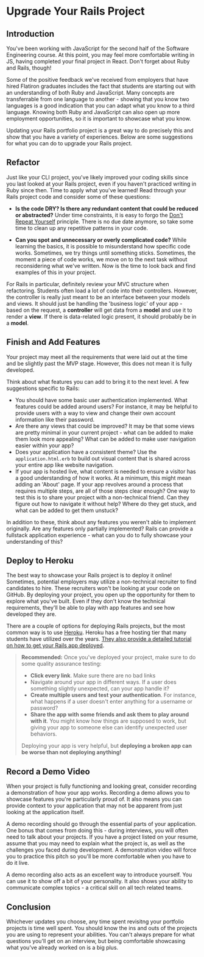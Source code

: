 # Upgrade Your Rails Project

## Introduction

You've been working with JavaScript for the second half of the Software
Engineering course. At this point, you may feel more comfortable writing in JS,
having completed your final project in React. Don't forget about Ruby and Rails,
though!

Some of the positive feedback we've received from employers that have hired
Flatiron graduates includes the fact that students are starting out with an
understanding of both Ruby and JavaScript. Many concepts are transferrable from
one language to another - showing that you know two languages is a good
indication that you can adapt what you know to a third language.
Knowing both Ruby and JavaScript can also open up more employment opportunities,
so it is important to showcase what you know.

Updating your Rails portfolio project is a great way to do precisely this and show
that you have a variety of experiences. Below are some suggestions for
what you can do to upgrade your Rails project.

## Refactor

Just like your CLI project, you've likely improved your coding skills since you
last looked at your Rails project, even if you haven't practiced writing in Ruby
since then. Time to apply what you've learned! Read through your Rails project code
and consider some of these questions:

- **Is the code DRY? Is there any redundant content that could be reduced or
  abstracted?** Under time constraints, it is easy to forgo the [Don't Repeat
  Yourself][dry] principle. There is no due date anymore, so take some time to
  clean up any repetitive patterns in your code.

- **Can you spot and unnecessary or overly complicated code?** While learning the
  basics, it is possible to misunderstand how specific code works. Sometimes, we
  try things until something sticks. Sometimes, the moment a piece of code
  works, we move on to the next task without reconsidering what we've written.
  Now is the time to look back and find examples of this in your project.

[dry]: https://en.wikipedia.org/wiki/Don%27t_repeat_yourself

For Rails in particular, definitely review your MVC structure when refactoring.
Students often load a lot of code into their controllers. However, the
controller is really just meant to be an interface between your models and
views. It should just be handling the 'business logic' of your app - based on
the request, a **controller** will get data from a **model** and use it to
render a **view**. If there is data-related logic present, it should probably be
in a **model**.

## Finish and Add Features

Your project may meet all the requirements that were laid out at the time and be
slightly past the MVP stage. However, this does not mean it is fully developed.

Think about what features you can add to bring it to the next level. A few
suggestions specific to Rails:

- You should have some basic user authentication implemented. What features
  could be added around users? For instance, it may be helpful to provide users
  with a way to view and change their own account information like their password.
- Are there any views that could be improved? It may be that some views are
  pretty minimal in your current project - what can be added to make them look
  more appealing? What can be added to make user navigation easier within your app?
- Does your application have a consistent theme? Use the `application.html.erb`
  to build out visual content that is shared across your entire app like website
  navigation.
- If your app is hosted live, what content is needed to ensure a visitor has a
  good understanding of how it works. At a minimum, this might mean adding an
  'About' page. If your app revolves around a process that requires multiple
  steps, are all of those steps clear enough? One way to test this is to share
  your project with a non-technical friend. Can they figure out how to navigate
  it without help? Where do they get stuck, and what can be added to get them
  unstuck?

In addition to these, think about any features you weren't able to implement
originally. Are any features only partially implemented? Rails can provide a
fullstack application experience - what can you do to fully showcase your
understanding of this?

## Deploy to Heroku

The best way to showcase your Rails project is to deploy it online! Sometimes,
potential employers may utilize a non-technical recruiter to find candidates to
hire. These recruiters won't be looking at your code on GitHub. By deploying
your project, you open up the opportunity for them to explore what you've built.
Even if they don't know the technical requirements, they'll be able to play with
app features and see how developed they are.

There are a couple of options for deploying Rails projects, but the most common
way is to use [Heroku](https://www.heroku.com/). Heroku has a free hosting tier
that many students have utilized over the years.
[They also provide a detailed tutorial on how to get your Rails app deployed][heroku deploy].

> **Recommended:** Once you've deployed your project, make sure to do some
> quality assurance testing:
>
> - **Click every link**. Make sure there are no bad links
> - Navigate around your app in different ways. If a user does something
>   slightly unexpected, can your app handle it?
> - **Create multiple users and test your authentication**. For instance, what
>   happens if a user doesn't enter anything for a username or password?
> - **Share the app with some friends and ask them to play around with it**. You
>   might know how things are supposed to work, but giving your app to someone
>   else can identify unexpected user behaviors.
>
> Deploying your app is very helpful, but **deploying a broken app can be worse
> than not deploying anything!**

## Record a Demo Video

When your project is fully functioning and looking great, consider recording a
demonstration of how your app works. Recording a demo allows you to showcase
features you're particularly proud of. It also means you can provide context to
your application that may not be apparent from just looking at the application
itself.

A demo recording should go through the essential parts of your application. One
bonus that comes from doing this - during interviews, you will often need to
talk about your projects. If you have a project listed on your resume, assume
that you may need to explain what the project is, as well as the challenges you
faced during development. A demonstration video will force you to practice this
pitch so you'll be more comfortable when you have to do it live.

A demo recording also acts as an excellent way to introduce yourself. You can
use it to show off a bit of your personality. It also shows your ability to
communicate complex topics - a critical skill on all tech related teams.

## Conclusion

Whichever updates you choose, any time spent revisitng your portfolio projects
is time well spent. You should know the ins and outs of the projects you are
using to represent your abilities. You can't always prepare for what questions
you'll get on an interview, but being comfortable showcasing what you've already
worked on is a big plus.

[heroku deploy]: https://devcenter.heroku.com/articles/getting-started-with-rails5
